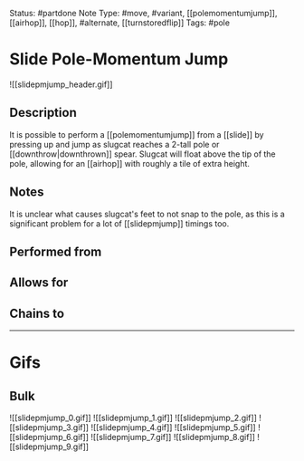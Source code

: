 Status: #partdone 
Note Type: #move, #variant, [[polemomentumjump]], [[airhop]], [[hop]], #alternate, [[turnstoredflip]]
Tags: #pole 

# Slide Pole-Momentum Jump
![[slidepmjump_header.gif]]
## Description
It is possible to perform a [[polemomentumjump]] from a [[slide]] by pressing up and jump as slugcat reaches a 2-tall pole or [[downthrow|downthrown]] spear. Slugcat will float above the tip of the pole, allowing for an [[airhop]] with roughly a tile of extra height.

## Notes
It is unclear what causes slugcat's feet to not snap to the pole, as this is a significant problem for a lot of [[slidepmjump]] timings too.

## Performed from


## Allows for


## Chains to


___
# Gifs
## Bulk
![[slidepmjump_0.gif]]
![[slidepmjump_1.gif]]
![[slidepmjump_2.gif]]
![[slidepmjump_3.gif]]
![[slidepmjump_4.gif]]
![[slidepmjump_5.gif]]
![[slidepmjump_6.gif]]
![[slidepmjump_7.gif]]
![[slidepmjump_8.gif]]
![[slidepmjump_9.gif]]